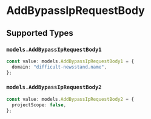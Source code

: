 # AddBypassIpRequestBody


## Supported Types

### `models.AddBypassIpRequestBody1`

```typescript
const value: models.AddBypassIpRequestBody1 = {
  domain: "difficult-newsstand.name",
};
```

### `models.AddBypassIpRequestBody2`

```typescript
const value: models.AddBypassIpRequestBody2 = {
  projectScope: false,
};
```

